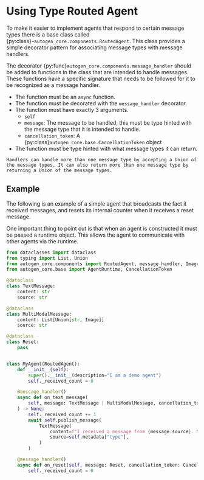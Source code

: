 # Using Type Routed Agent

To make it easier to implement agents that respond to certain message types there is a base class called {py:class}`~autogen_core.components.RoutedAgent`. This class provides a simple decorator pattern for associating message types with message handlers.

The decorator {py:func}`autogen_core.components.message_handler` should be added to functions in the class that are intended to handle messages. These functions have a specific signature that needs to be followed for it to be recognized as a message handler.

- The function must be an `async` function.
- The function must be decorated with the `message_handler` decorator.
- The function must have exactly 3 arguments.
  - `self`
  - `message`: The message to be handled, this must be type hinted with the message type that it is intended to handle.
  - `cancellation_token`: A {py:class}`autogen_core.base.CancellationToken` object
- The function must be type hinted with what message types it can return.

```{tip}
Handlers can handle more than one message type by accepting a Union of the message types. It can also return more than one message type by returning a Union of the message types.
```

## Example

The following is an example of a simple agent that broadcasts the fact it received messages, and resets its internal counter when it receives a reset message.

One important thing to point out is that when an agent is constructed it must be passed a runtime object. This allows the agent to communicate with other agents via the runtime.

```python
from dataclasses import dataclass
from typing import List, Union
from autogen_core.components import RoutedAgent, message_handler, Image
from autogen_core.base import AgentRuntime, CancellationToken

@dataclass
class TextMessage:
    content: str
    source: str

@dataclass
class MultiModalMessage:
    content: List[Union[str, Image]]
    source: str

@dataclass
class Reset:
    pass


class MyAgent(RoutedAgent):
    def __init__(self):
        super().__init__(description="I am a demo agent")
        self._received_count = 0

    @message_handler()
    async def on_text_message(
        self, message: TextMessage | MultiModalMessage, cancellation_token: CancellationToken
    ) -> None:
        self._received_count += 1
        await self.publish_message(
            TextMessage(
                content=f"I received a message from {message.source}. Message received #{self._received_count}",
                source=self.metadata["type"],
            )
        )

    @message_handler()
    async def on_reset(self, message: Reset, cancellation_token: CancellationToken) -> None:
        self._received_count = 0
```
